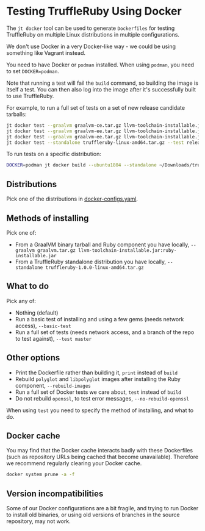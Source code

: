 # Testing TruffleRuby Using Docker

The `jt docker` tool can be used to generate `Dockerfiles` for testing
TruffleRuby on multiple Linux distributions in multiple configurations.

We don't use Docker in a very Docker-like way - we could be using something like
Vagrant instead.

You need to have Docker or `podman` installed.
When using `podman`, you need to set `DOCKER=podman`.

Note that running a test will fail the `build` command, so building the image
is itself a test. You can then also log into the image after it's successfully
built to use TruffleRuby.

For example, to run a full set of tests on a set of new release candidate tarballs:

```bash
jt docker test --graalvm graalvm-ce.tar.gz llvm-toolchain-installable.jar:ruby-installable-ce.jar --test release_branch
jt docker test --graalvm graalvm-ee.tar.gz llvm-toolchain-installable.jar:ruby-installable-ee.jar --test release_branch
jt docker test --graalvm graalvm-ee.tar.gz llvm-toolchain-installable.jar:ruby-installable-ee.jar --rebuild-images native-image-installable-ee.jar --test release_branch
jt docker test --standalone truffleruby-linux-amd64.tar.gz --test release_branch
```

To run tests on a specific distribution:
```bash
DOCKER=podman jt docker build --ubuntu1804 --standalone ~/Downloads/truffleruby-21.2.0-linux-amd64.tar.gz --test release/graal-vm/21.2
```

## Distributions

Pick one of the distributions in [docker-configs.yaml](../../tool/docker-configs.yaml).

## Methods of installing

Pick one of:

* From a GraalVM binary tarball and Ruby component you have locally, `--graalvm graalvm.tar.gz llvm-toolchain-installable.jar:ruby-installable.jar`
* From a TruffleRuby standalone distribution you have locally, `--standalone truffleruby-1.0.0-linux-amd64.tar.gz`

## What to do

Pick any of:

* Nothing (default)
* Run a basic test of installing and using a few gems (needs network access), `--basic-test`
* Run a full set of tests (needs network access, and a branch of the repo to test against), `--test master`

## Other options

* Print the Dockerfile rather than building it, `print` instead of `build`
* Rebuild `polyglot` and `libpolyglot` images after installing the Ruby component, `--rebuild-images`
* Run a full set of Docker tests we care about, `test` instead of `build`
* Do not rebuild `openssl`, to test error messages, `--no-rebuild-openssl`

When using `test` you need to specify the method of installing, and what to do.

## Docker cache

You may find that the Docker cache interacts badly with these Dockerfiles (such
as repository URLs being cached that become unavailable). Therefore we recommend
regularly clearing your Docker cache.

```bash
docker system prune -a -f
```

## Version incompatibilities

Some of our Docker configurations are a bit fragile, and trying to run Docker
to install old binaries, or using old versions of branches in the source
repository, may not work.
